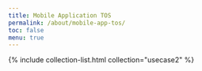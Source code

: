 ```yaml
---
title: Mobile Application TOS
permalink: /about/mobile-app-tos/
toc: false
menu: true
---
```


{% include collection-list.html collection="usecase2" %}